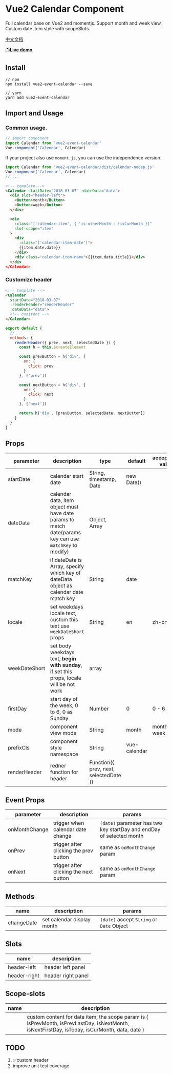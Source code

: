 # Vue2 Calendar Component

Full calendar base on Vue2 and momentjs. Support month and week view. Custom date item style with scopeSlots.

[中文文档](https://github.com/kitwon/vue2-event-calendar/blob/master/README-CN.md)

[📺**Live demo**](https://kitwon.github.io/vue2-event-calendar/)

## Install

```shell
// npm
npm install vue2-event-calendar --save

// yarn
yarn add vue2-event-calendar
```

## Import and Usage

### Common usage.

```javascript
// import component
import Calendar from 'vue2-event-calendar'
Vue.component('Calendar', Calendar)
```

If your project also use `moment.js`, you can use the independence version.

```javascript
import Calendar from 'vue2-event-calendar/dist/calendar-nodep.js'
Vue.component('Calendar', Calendar)
// ...
```

```html
<!-- template -->
<Calendar startDate="2018-03-07" :dateData="data">
  <div slot="header-left">
    <Button>month</Button>
    <Button>week</Button>
  </div>

  <div
    :class="['calendar-item', { 'is-otherMonth': !isCurMonth }]"
    slot-scope="item"
  >
    <div
      :class="['calendar-item-date']">
      {{item.date.date}}
    </div>
    <div class="calendar-item-name">{{item.data.title}}</div>
  </div
</Calendar>
```

### Customize header

```html
<!-- template -->
<Calendar
  startDate="2018-03-07"
  :renderHeader="renderHeader"
  :dateData="data">
  <!-- constent -->
</Calendar>
```

```javascript
export default {
  // ...
  methods: {
    renderHeader({ prev, next, selectedDate }) {
      const h = this.$createElement

      const prevButton = h('div', {
        on: {
          click: prev
        }
      }, ['prev'])

      const nextButton = h('div', {
        on: {
          click: next
        }
      }, ['next'])

      return h('div', [prevButton, selectedDate, nextButton])
    }
  }
}
```

## Props

| parameter     | description                                                                                             | type                                   | default      | acceptable value |
| ------------- | ------------------------------------------------------------------------------------------------------- | -------------------------------------- | ------------ | ---------------- |
| startDate     | calendar start date                                                                                     | String, timestamp, Date                | new Date()   |                  |
| dateData      | calendar data, item object must have date params to match date(params key can use `matchKey` to modify) | Object, Array                          |              |                  |
| matchKey      | if dateData is Array, specify which key of dateData object as calendar date match key                   | String                                 | date         |                  |
| locale        | set weekdays locale text, custom this text use `weekDateShort` props                                    | String                                 | en           | zh-cn, en        |
| weekDateShort | set body weekdays text, **begin with sunday**, if set this props, locale will be not work               | array                                  |              |                  |
| firstDay      | start day of the week, 0 to 6, 0 as Sunday                                                              | Number                                 | 0            | 0 - 6            |
| mode          | component view mode                                                                                     | String                                 | month        | month, week      |
| prefixCls     | component style namespace                                                                               | String                                 | vue-calendar |                  |
| renderHeader  | redner function for header                                                                              | Function({ prev, next, selectedDate }) |              |

## Event Props

| parameter     | description                            | params                                                               |
| ------------- | -------------------------------------- | -------------------------------------------------------------------- |
| onMonthChange | trigger when calendar date change      | `(date)` parameter has two key startDay and endDay of selected month |
| onPrev        | trigger after clicking the prev button | same as `onMonthChange` param                                        |
| onNext        | trigger after clicking the next button | same as `onMonthChange` param                                        |

## Methods

| name       | description                | params                                    |
| ---------- | -------------------------- | ----------------------------------------- |
| changeDate | set calendar display month | `(date)` accept `String` or `Date` Object |

## Slots

| name         | description        |
| ------------ | ------------------ |
| header-left  | header left panel  |
| header-right | header right panel |

## Scope-slots

| name | description                                                                                                                                   |
| ---- | --------------------------------------------------------------------------------------------------------------------------------------------- |
|      | custom content for date item, the scope param is { isPrevMonth, isPrevLastDay, isNextMonth, isNextFirstDay, isToday, isCurMonth, data, date } |

## TODO

1.  ✅custom header
2.  improve unit test coverage
